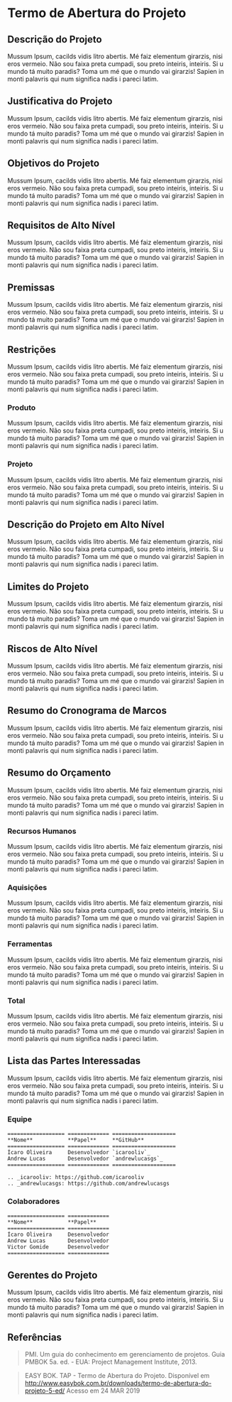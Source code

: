 # Termo de Abertura do Projeto

## Descrição do Projeto

Mussum Ipsum, cacilds vidis litro abertis. Mé faiz elementum girarzis, nisi eros vermeio. Não sou faixa preta cumpadi, sou preto inteiris, inteiris. Si u mundo tá muito paradis? Toma um mé que o mundo vai girarzis! Sapien in monti palavris qui num significa nadis i pareci latim.

## Justificativa do Projeto

Mussum Ipsum, cacilds vidis litro abertis. Mé faiz elementum girarzis, nisi eros vermeio. Não sou faixa preta cumpadi, sou preto inteiris, inteiris. Si u mundo tá muito paradis? Toma um mé que o mundo vai girarzis! Sapien in monti palavris qui num significa nadis i pareci latim.

## Objetivos do Projeto

Mussum Ipsum, cacilds vidis litro abertis. Mé faiz elementum girarzis, nisi eros vermeio. Não sou faixa preta cumpadi, sou preto inteiris, inteiris. Si u mundo tá muito paradis? Toma um mé que o mundo vai girarzis! Sapien in monti palavris qui num significa nadis i pareci latim.

## Requisitos de Alto Nível

Mussum Ipsum, cacilds vidis litro abertis. Mé faiz elementum girarzis, nisi eros vermeio. Não sou faixa preta cumpadi, sou preto inteiris, inteiris. Si u mundo tá muito paradis? Toma um mé que o mundo vai girarzis! Sapien in monti palavris qui num significa nadis i pareci latim.

## Premissas

Mussum Ipsum, cacilds vidis litro abertis. Mé faiz elementum girarzis, nisi eros vermeio. Não sou faixa preta cumpadi, sou preto inteiris, inteiris. Si u mundo tá muito paradis? Toma um mé que o mundo vai girarzis! Sapien in monti palavris qui num significa nadis i pareci latim.

## Restrições 

Mussum Ipsum, cacilds vidis litro abertis. Mé faiz elementum girarzis, nisi eros vermeio. Não sou faixa preta cumpadi, sou preto inteiris, inteiris. Si u mundo tá muito paradis? Toma um mé que o mundo vai girarzis! Sapien in monti palavris qui num significa nadis i pareci latim.

### Produto

Mussum Ipsum, cacilds vidis litro abertis. Mé faiz elementum girarzis, nisi eros vermeio. Não sou faixa preta cumpadi, sou preto inteiris, inteiris. Si u mundo tá muito paradis? Toma um mé que o mundo vai girarzis! Sapien in monti palavris qui num significa nadis i pareci latim.

### Projeto

Mussum Ipsum, cacilds vidis litro abertis. Mé faiz elementum girarzis, nisi eros vermeio. Não sou faixa preta cumpadi, sou preto inteiris, inteiris. Si u mundo tá muito paradis? Toma um mé que o mundo vai girarzis! Sapien in monti palavris qui num significa nadis i pareci latim.

## Descrição do Projeto em Alto Nível

Mussum Ipsum, cacilds vidis litro abertis. Mé faiz elementum girarzis, nisi eros vermeio. Não sou faixa preta cumpadi, sou preto inteiris, inteiris. Si u mundo tá muito paradis? Toma um mé que o mundo vai girarzis! Sapien in monti palavris qui num significa nadis i pareci latim.

## Limites do Projeto

Mussum Ipsum, cacilds vidis litro abertis. Mé faiz elementum girarzis, nisi eros vermeio. Não sou faixa preta cumpadi, sou preto inteiris, inteiris. Si u mundo tá muito paradis? Toma um mé que o mundo vai girarzis! Sapien in monti palavris qui num significa nadis i pareci latim.

## Riscos de Alto Nível

Mussum Ipsum, cacilds vidis litro abertis. Mé faiz elementum girarzis, nisi eros vermeio. Não sou faixa preta cumpadi, sou preto inteiris, inteiris. Si u mundo tá muito paradis? Toma um mé que o mundo vai girarzis! Sapien in monti palavris qui num significa nadis i pareci latim.

## Resumo do Cronograma de Marcos

Mussum Ipsum, cacilds vidis litro abertis. Mé faiz elementum girarzis, nisi eros vermeio. Não sou faixa preta cumpadi, sou preto inteiris, inteiris. Si u mundo tá muito paradis? Toma um mé que o mundo vai girarzis! Sapien in monti palavris qui num significa nadis i pareci latim.

## Resumo do Orçamento

Mussum Ipsum, cacilds vidis litro abertis. Mé faiz elementum girarzis, nisi eros vermeio. Não sou faixa preta cumpadi, sou preto inteiris, inteiris. Si u mundo tá muito paradis? Toma um mé que o mundo vai girarzis! Sapien in monti palavris qui num significa nadis i pareci latim.

### Recursos Humanos

Mussum Ipsum, cacilds vidis litro abertis. Mé faiz elementum girarzis, nisi eros vermeio. Não sou faixa preta cumpadi, sou preto inteiris, inteiris. Si u mundo tá muito paradis? Toma um mé que o mundo vai girarzis! Sapien in monti palavris qui num significa nadis i pareci latim.

### Aquisições

Mussum Ipsum, cacilds vidis litro abertis. Mé faiz elementum girarzis, nisi eros vermeio. Não sou faixa preta cumpadi, sou preto inteiris, inteiris. Si u mundo tá muito paradis? Toma um mé que o mundo vai girarzis! Sapien in monti palavris qui num significa nadis i pareci latim.

### Ferramentas

Mussum Ipsum, cacilds vidis litro abertis. Mé faiz elementum girarzis, nisi eros vermeio. Não sou faixa preta cumpadi, sou preto inteiris, inteiris. Si u mundo tá muito paradis? Toma um mé que o mundo vai girarzis! Sapien in monti palavris qui num significa nadis i pareci latim.

### Total

Mussum Ipsum, cacilds vidis litro abertis. Mé faiz elementum girarzis, nisi eros vermeio. Não sou faixa preta cumpadi, sou preto inteiris, inteiris. Si u mundo tá muito paradis? Toma um mé que o mundo vai girarzis! Sapien in monti palavris qui num significa nadis i pareci latim.

## Lista das Partes Interessadas

Mussum Ipsum, cacilds vidis litro abertis. Mé faiz elementum girarzis, nisi eros vermeio. Não sou faixa preta cumpadi, sou preto inteiris, inteiris. Si u mundo tá muito paradis? Toma um mé que o mundo vai girarzis! Sapien in monti palavris qui num significa nadis i pareci latim.

### Equipe
```eval_rst
================== ============= ====================
**Nome**           **Papel**     **GitHub**
================== ============= ====================
Ícaro Oliveira     Desenvolvedor `icarooliv`_
Andrew Lucas       Desenvolvedor `andrewlucasgs`_
================== ============= ====================

.. _icarooliv: https://github.com/icarooliv
.. _andrewlucasgs: https://github.com/andrewlucasgs
```

### Colaboradores

```eval_rst
================== =============
**Nome**           **Papel**    
================== =============
Ícaro Oliveira     Desenvolvedor
Andrew Lucas       Desenvolvedor
Victor Gomide      Desenvolvedor
================== =============
```


## Gerentes do Projeto

Mussum Ipsum, cacilds vidis litro abertis. Mé faiz elementum girarzis, nisi eros vermeio. Não sou faixa preta cumpadi, sou preto inteiris, inteiris. Si u mundo tá muito paradis? Toma um mé que o mundo vai girarzis! Sapien in monti palavris qui num significa nadis i pareci latim.

## Referências
> PMI. Um guia do conhecimento em gerenciamento de projetos. Guia PMBOK 5a. ed. - EUA: Project Management Institute, 2013.

>EASY BOK. TAP - Termo de Abertura do Projeto. Disponível em <http://www.easybok.com.br/downloads/termo-de-abertura-do-projeto-5-ed/> Acesso em 24 MAR 2019
